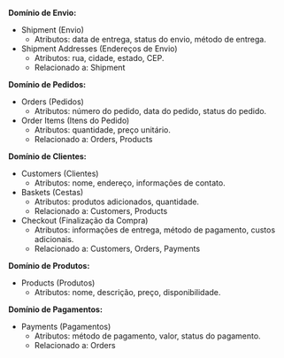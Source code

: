 **Domínio de Envio:**

- Shipment (Envio)
  - Atributos: data de entrega, status do envio, método de entrega.
- Shipment Addresses (Endereços de Envio)
  - Atributos: rua, cidade, estado, CEP.
  - Relacionado a: Shipment

**Domínio de Pedidos:**

- Orders (Pedidos)
  - Atributos: número do pedido, data do pedido, status do pedido.
- Order Items (Itens do Pedido)
  - Atributos: quantidade, preço unitário.
  - Relacionado a: Orders, Products

**Domínio de Clientes:**

- Customers (Clientes)
  - Atributos: nome, endereço, informações de contato.
- Baskets (Cestas)
  - Atributos: produtos adicionados, quantidade.
  - Relacionado a: Customers, Products
- Checkout (Finalização da Compra)
  - Atributos: informações de entrega, método de pagamento, custos adicionais.
  - Relacionado a: Customers, Orders, Payments

**Domínio de Produtos:**

- Products (Produtos)
  - Atributos: nome, descrição, preço, disponibilidade.

**Domínio de Pagamentos:**

- Payments (Pagamentos)
  - Atributos: método de pagamento, valor, status do pagamento.
  - Relacionado a: Orders

